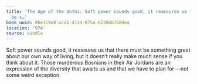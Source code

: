 ```yaml
---
title: 'The Age of the Unthi: Soft power sounds good, it reassures us that there must
  be s…'
book_uuid: 86e3c9e8-acd1-411d-875a-62206b768dea
location: '974'
source: kindle
---
```


Soft power sounds good, it reassures us that there must be something great about our own way of living, but it doesn’t really make much sense if you think about it. Those murderous Bosnians in their Air Jordans are an expression of the diversity that awaits us and that we have to plan for —not some weird exception.